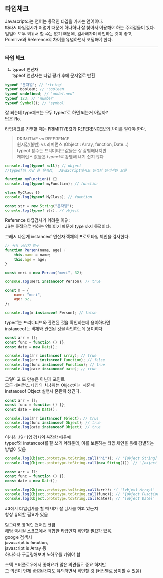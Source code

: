 ## 타입체크

Javascript라는 언어는 동적인 타입을 가지는 언어이다.  
따라서 타입검사가 어렵기 때문에 하나하나 잘 찾아서 이용해야 하는 주의점들이 있다.  
일일이 모두 외워서 할 수는 없기 때문에, 검사해가며 확인하는 것이 좋고,  
Primitive와 Reference의 차이를 유념하면서 코딩해야 한다.

---

### 타입 체크

1. typeof 연산자  
   typeof 연산자는 타입 평가 후에 문자열로 반환

```javascript
typeof "문자열"; // 'string'
typeof boolean; // 'boolean'
typeof undefined; // 'undefined'
typeof 123; // 'number'
typeof Symbol(); // 'symbol'
```

잘 되는데 type체크는 모두 typeof로 하면 되는거 아닐까?  
답은 No.

타입체크를 진행할 때는 PRIMITIVE값과 REFERENCE값의 차이를 알아야 한다.

> PRIMITIVE vs REFERENCE  
> 원시값(불변) vs 레퍼런스 (Object : Array, function, Date...)  
> typeof 함수는 프리미티브 값들은 잘 감별해내지만  
> 레퍼런스 값들은 typeof로 감별해 내기 쉽지 않다.

```javascript
console.log(typeof null); // object
//typeof의 가장 큰 문제점,  JavaScript에서도 인정한 언어적인 오류

function myFunction() {}
console.log(typeof myFunction); // function

class MyClass {}
console.log(typeof MyClass); // function

const str = new String("문자열");
console.log(typeof str); // object
```

Reference 타입검사가 어려운 이유 :  
JS는 동적으로 변하는 언어이기 때문에 type 까지 동적이다.

그래서 나온게 instanceof 연산자
객체의 프로토타입 체인을 검사한다.

```javascript
// 사람 생성자 함수
function Person(name, age) {
    this.name = name;
    this.age = age;
}

const meri = new Person("meri", 32);

console.log(meri instanceof Person); // true

const m = {
    name: "meri",
    age: 32,
};

console.log(m instanceof Person); // false
```

typeof는 프리미티브와 관련된 것을 확인하는데 용이하다면  
instanceof는 객체와 관련된 것을 확인하는데 용이하다

```javascript
const arr = [];
const func = function () {};
const date = new Date();

console.log(arr instanceof Array); // true
console.log(arr instanceof Function); // false
console.log(func instanceof Function); // true
console.log(date instanceof Date); // true
```

그렇다고 또 만능은 아닌게 포인트  
모든 레퍼런스 타입의 최상위는 Object이기 때문에  
instanceof Object 실행시 혼란이 생긴다.

```javascript
const arr = [];
const func = function () {};
const date = new Date();

console.log(arr instanceof Object); // true
console.log(func instanceof Object); // true
console.log(date instanceof Object); // true
```

이러한 JS 타입 검사의 복잡함 때문에  
typeof와 instanceof를 잘 쓰기 어려운데, 이를 보완하는 타입 체인을 통해 감별하는 방법이 있음

```javascript
console.log(Object.prototype.toString.call("hi")); // '[object String]'
console.log(Object.prototype.toString.call(new String())); // '[object String]'

const arr = [];
const func = function () {};
const date = new Date();

console.log(Object.prototype.toString.call(arr)); // '[object Array]'
console.log(Object.prototype.toString.call(func)); // '[object Function]'
console.log(Object.prototype.toString.call(date)); // '[object Date]'
```

JS에서 타입검사를 할 때 내가 잘 검사를 하고 있는지  
항상 유의할 필요가 있음

말그대로 동적인 언어인 만큼  
해당 렉시컬 스코프에서 적합한 타입인지 확인할 필요가 있음.  
google 검색시  
 javascript is function,  
 javascript is Array 등  
하나하나 구글링해보며 노하우를 키워야 함

스택 오버플로우에서 좋아요가 많은 의견들도 중요 하지만  
그 의견이 언제 생성된건지도 유의하면서 확인할 것 (버전별로 상이할 수 있음)
